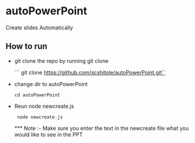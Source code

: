 # autoPowerPoint
Create slides Automatically 

## How to run
- git clone the repo by running git clone 

  ``` git clone https://github.com/scshitole/autoPowerPoint.git``

- change dir to autoPowerPoint

  ``` cd autoPowerPoint ```

- Reun node newcreate.js

  ``` node newcreate.js```

  *** Note :- Make sure you enter the text in the newcreate file what you would like to see in the PPT
